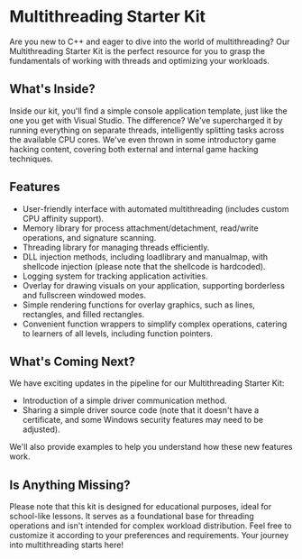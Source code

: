# Multithreading Starter Kit

Are you new to C++ and eager to dive into the world of multithreading? Our Multithreading Starter Kit is the perfect resource for you to grasp the fundamentals of working with threads and optimizing your workloads.

## What's Inside?

Inside our kit, you'll find a simple console application template, just like the one you get with Visual Studio. The difference? We've supercharged it by running everything on separate threads, intelligently splitting tasks across the available CPU cores. We've even thrown in some introductory game hacking content, covering both external and internal game hacking techniques.

## Features

- User-friendly interface with automated multithreading (includes custom CPU affinity support).
- Memory library for process attachment/detachment, read/write operations, and signature scanning.
- Threading library for managing threads efficiently.
- DLL injection methods, including loadlibrary and manualmap, with shellcode injection (please note that the shellcode is hardcoded).
- Logging system for tracking application activities.
- Overlay for drawing visuals on your application, supporting borderless and fullscreen windowed modes.
- Simple rendering functions for overlay graphics, such as lines, rectangles, and filled rectangles.
- Convenient function wrappers to simplify complex operations, catering to learners of all levels, including function pointers.

## What's Coming Next?

We have exciting updates in the pipeline for our Multithreading Starter Kit:

- Introduction of a simple driver communication method.
- Sharing a simple driver source code (note that it doesn't have a certificate, and some Windows security features may need to be adjusted).

We'll also provide examples to help you understand how these new features work.

## Is Anything Missing?

Please note that this kit is designed for educational purposes, ideal for school-like lessons. It serves as a foundational base for threading operations and isn't intended for complex workload distribution. Feel free to customize it according to your preferences and requirements. Your journey into multithreading starts here!